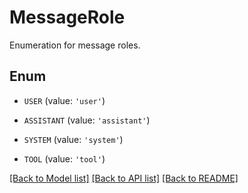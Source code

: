 # MessageRole

Enumeration for message roles.

## Enum

* `USER` (value: `'user'`)

* `ASSISTANT` (value: `'assistant'`)

* `SYSTEM` (value: `'system'`)

* `TOOL` (value: `'tool'`)

[[Back to Model list]](../README.md#documentation-for-models) [[Back to API list]](../README.md#documentation-for-api-endpoints) [[Back to README]](../README.md)


